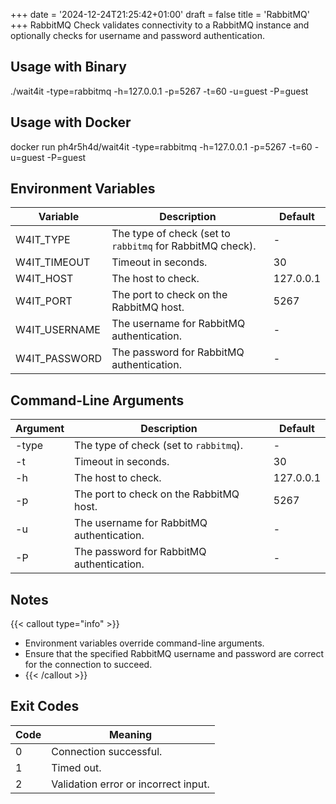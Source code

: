 +++
date = '2024-12-24T21:25:42+01:00'
draft = false
title = 'RabbitMQ'
+++
RabbitMQ Check validates connectivity to a RabbitMQ instance and optionally checks for username and password authentication.

## Usage with Binary
./wait4it -type=rabbitmq -h=127.0.0.1 -p=5267 -t=60 -u=guest -P=guest

## Usage with Docker
docker run ph4r5h4d/wait4it -type=rabbitmq -h=127.0.0.1 -p=5267 -t=60 -u=guest -P=guest

## Environment Variables

| Variable         | Description                                                               | Default   |
|------------------|---------------------------------------------------------------------------|-----------|
| W4IT_TYPE        | The type of check (set to `rabbitmq` for RabbitMQ check).                 | -         |
| W4IT_TIMEOUT     | Timeout in seconds.                                                      | 30        |
| W4IT_HOST        | The host to check.                                                       | 127.0.0.1 |
| W4IT_PORT        | The port to check on the RabbitMQ host.                                   | 5267      |
| W4IT_USERNAME    | The username for RabbitMQ authentication.                                 | -         |
| W4IT_PASSWORD    | The password for RabbitMQ authentication.                                 | -         |

## Command-Line Arguments

| Argument         | Description                                                               | Default   |
|------------------|---------------------------------------------------------------------------|-----------|
| -type            | The type of check (set to `rabbitmq`).                                    | -         |
| -t               | Timeout in seconds.                                                      | 30        |
| -h               | The host to check.                                                       | 127.0.0.1 |
| -p               | The port to check on the RabbitMQ host.                                   | 5267      |
| -u               | The username for RabbitMQ authentication.                                 | -         |
| -P               | The password for RabbitMQ authentication.                                 | -         |

## Notes
{{< callout type="info" >}}
- Environment variables override command-line arguments.
- Ensure that the specified RabbitMQ username and password are correct for the connection to succeed.
- {{< /callout >}}

## Exit Codes
| Code | Meaning                            |
|------|------------------------------------|
| 0    | Connection successful.            |
| 1    | Timed out.                         |
| 2    | Validation error or incorrect input.
